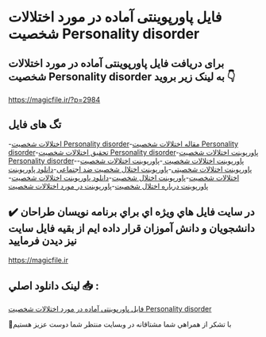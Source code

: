 # فایل پاورپوینتی آماده در مورد اختلالات شخصیت Personality disorder

## برای دریافت فایل پاورپوینتی آماده در مورد اختلالات شخصیت Personality disorder به لینک زیر بروید 👇

https://magicfile.ir/?p=2984

## تگ های فایل

-[اختلالات شخصیت Personality disorder](https://magicfile.ir/product/%d9%81%d8%a7%db%8c%d9%84-%d9%be%d8%a7%d9%88%d8%b1%d9%be%d9%88%db%8c%d9%86%d8%aa%db%8c-%d8%a2%d9%85%d8%a7%d8%af%d9%87-%d8%af%d8%b1-%d9%85%d9%88%d8%b1%d8%af-%d8%a7%d8%ae%d8%aa%d9%84%d8%a7%d9%84%d8%a7%d8%aa-%d8%b4%d8%ae%d8%b5%db%8c%d8%aa/)-[مقاله اختلالات شخصیت Personality disorder](https://magicfile.ir/product/%d9%81%d8%a7%db%8c%d9%84-%d9%be%d8%a7%d9%88%d8%b1%d9%be%d9%88%db%8c%d9%86%d8%aa%db%8c-%d8%a2%d9%85%d8%a7%d8%af%d9%87-%d8%af%d8%b1-%d9%85%d9%88%d8%b1%d8%af-%d8%a7%d8%ae%d8%aa%d9%84%d8%a7%d9%84%d8%a7%d8%aa-%d8%b4%d8%ae%d8%b5%db%8c%d8%aa/)-[تحقیق اختلالات شخصیت Personality disorder](https://magicfile.ir/product/%d9%81%d8%a7%db%8c%d9%84-%d9%be%d8%a7%d9%88%d8%b1%d9%be%d9%88%db%8c%d9%86%d8%aa%db%8c-%d8%a2%d9%85%d8%a7%d8%af%d9%87-%d8%af%d8%b1-%d9%85%d9%88%d8%b1%d8%af-%d8%a7%d8%ae%d8%aa%d9%84%d8%a7%d9%84%d8%a7%d8%aa-%d8%b4%d8%ae%d8%b5%db%8c%d8%aa/)-[پاورپوینت اختلالات شخصیت Personality disorder](https://magicfile.ir/product/%d9%81%d8%a7%db%8c%d9%84-%d9%be%d8%a7%d9%88%d8%b1%d9%be%d9%88%db%8c%d9%86%d8%aa%db%8c-%d8%a2%d9%85%d8%a7%d8%af%d9%87-%d8%af%d8%b1-%d9%85%d9%88%d8%b1%d8%af-%d8%a7%d8%ae%d8%aa%d9%84%d8%a7%d9%84%d8%a7%d8%aa-%d8%b4%d8%ae%d8%b5%db%8c%d8%aa/)-[پاورپوینت اختلالات شخصیت ](https://magicfile.ir/product/%d9%81%d8%a7%db%8c%d9%84-%d9%be%d8%a7%d9%88%d8%b1%d9%be%d9%88%db%8c%d9%86%d8%aa%db%8c-%d8%a2%d9%85%d8%a7%d8%af%d9%87-%d8%af%d8%b1-%d9%85%d9%88%d8%b1%d8%af-%d8%a7%d8%ae%d8%aa%d9%84%d8%a7%d9%84%d8%a7%d8%aa-%d8%b4%d8%ae%d8%b5%db%8c%d8%aa/)-[پاورپوینت اختلالات شخصیت](https://magicfile.ir/product/%d9%81%d8%a7%db%8c%d9%84-%d9%be%d8%a7%d9%88%d8%b1%d9%be%d9%88%db%8c%d9%86%d8%aa%db%8c-%d8%a2%d9%85%d8%a7%d8%af%d9%87-%d8%af%d8%b1-%d9%85%d9%88%d8%b1%d8%af-%d8%a7%d8%ae%d8%aa%d9%84%d8%a7%d9%84%d8%a7%d8%aa-%d8%b4%d8%ae%d8%b5%db%8c%d8%aa/)-[پاورپوینت اختلالات شخصیتی](https://magicfile.ir/product/%d9%81%d8%a7%db%8c%d9%84-%d9%be%d8%a7%d9%88%d8%b1%d9%be%d9%88%db%8c%d9%86%d8%aa%db%8c-%d8%a2%d9%85%d8%a7%d8%af%d9%87-%d8%af%d8%b1-%d9%85%d9%88%d8%b1%d8%af-%d8%a7%d8%ae%d8%aa%d9%84%d8%a7%d9%84%d8%a7%d8%aa-%d8%b4%d8%ae%d8%b5%db%8c%d8%aa/)-[پاورپوینت اختلال شخصیت ضد اجتماعی](https://magicfile.ir/product/%d9%81%d8%a7%db%8c%d9%84-%d9%be%d8%a7%d9%88%d8%b1%d9%be%d9%88%db%8c%d9%86%d8%aa%db%8c-%d8%a2%d9%85%d8%a7%d8%af%d9%87-%d8%af%d8%b1-%d9%85%d9%88%d8%b1%d8%af-%d8%a7%d8%ae%d8%aa%d9%84%d8%a7%d9%84%d8%a7%d8%aa-%d8%b4%d8%ae%d8%b5%db%8c%d8%aa/)-[دانلود  پاورپوینت اختلالات شخصیت](https://magicfile.ir/product/%d9%81%d8%a7%db%8c%d9%84-%d9%be%d8%a7%d9%88%d8%b1%d9%be%d9%88%db%8c%d9%86%d8%aa%db%8c-%d8%a2%d9%85%d8%a7%d8%af%d9%87-%d8%af%d8%b1-%d9%85%d9%88%d8%b1%d8%af-%d8%a7%d8%ae%d8%aa%d9%84%d8%a7%d9%84%d8%a7%d8%aa-%d8%b4%d8%ae%d8%b5%db%8c%d8%aa/)-[پاورپوینت اختلال شخصیت](https://magicfile.ir/product/%d9%81%d8%a7%db%8c%d9%84-%d9%be%d8%a7%d9%88%d8%b1%d9%be%d9%88%db%8c%d9%86%d8%aa%db%8c-%d8%a2%d9%85%d8%a7%d8%af%d9%87-%d8%af%d8%b1-%d9%85%d9%88%d8%b1%d8%af-%d8%a7%d8%ae%d8%aa%d9%84%d8%a7%d9%84%d8%a7%d8%aa-%d8%b4%d8%ae%d8%b5%db%8c%d8%aa/)-[دانلود پاورپوینت اختلالات شخصیت](https://magicfile.ir/product/%d9%81%d8%a7%db%8c%d9%84-%d9%be%d8%a7%d9%88%d8%b1%d9%be%d9%88%db%8c%d9%86%d8%aa%db%8c-%d8%a2%d9%85%d8%a7%d8%af%d9%87-%d8%af%d8%b1-%d9%85%d9%88%d8%b1%d8%af-%d8%a7%d8%ae%d8%aa%d9%84%d8%a7%d9%84%d8%a7%d8%aa-%d8%b4%d8%ae%d8%b5%db%8c%d8%aa/)-[پاورپوینت درباره اختلال شخصیت](https://magicfile.ir/product/%d9%81%d8%a7%db%8c%d9%84-%d9%be%d8%a7%d9%88%d8%b1%d9%be%d9%88%db%8c%d9%86%d8%aa%db%8c-%d8%a2%d9%85%d8%a7%d8%af%d9%87-%d8%af%d8%b1-%d9%85%d9%88%d8%b1%d8%af-%d8%a7%d8%ae%d8%aa%d9%84%d8%a7%d9%84%d8%a7%d8%aa-%d8%b4%d8%ae%d8%b5%db%8c%d8%aa/)-[پاورپوینت در مورد اختلالات شخصیت](https://magicfile.ir/product/%d9%81%d8%a7%db%8c%d9%84-%d9%be%d8%a7%d9%88%d8%b1%d9%be%d9%88%db%8c%d9%86%d8%aa%db%8c-%d8%a2%d9%85%d8%a7%d8%af%d9%87-%d8%af%d8%b1-%d9%85%d9%88%d8%b1%d8%af-%d8%a7%d8%ae%d8%aa%d9%84%d8%a7%d9%84%d8%a7%d8%aa-%d8%b4%d8%ae%d8%b5%db%8c%d8%aa/)

## ✔️ در سايت فايل هاي ويژه اي براي برنامه نويسان طراحان دانشجويان و دانش آموزان قرار داده ايم از بقيه فايل سايت نيز ديدن فرماييد

https://magicfile.ir


## لينک دانلود اصلي 📥 :

[فایل پاورپوینتی آماده در مورد اختلالات شخصیت Personality disorder](https://magicfile.ir/product/%d9%81%d8%a7%db%8c%d9%84-%d9%be%d8%a7%d9%88%d8%b1%d9%be%d9%88%db%8c%d9%86%d8%aa%db%8c-%d8%a2%d9%85%d8%a7%d8%af%d9%87-%d8%af%d8%b1-%d9%85%d9%88%d8%b1%d8%af-%d8%a7%d8%ae%d8%aa%d9%84%d8%a7%d9%84%d8%a7%d8%aa-%d8%b4%d8%ae%d8%b5%db%8c%d8%aa/) 


🙏با تشکر از همراهي شما مشتاقانه در وبسایت منتظر شما دوست عزیز هستیم

